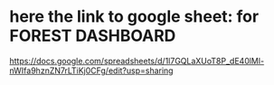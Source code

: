 # here the link to google sheet: for FOREST DASHBOARD
https://docs.google.com/spreadsheets/d/1l7GQLaXUoT8P_dE40lMl-nWIfa9hznZN7rLTiKj0CFg/edit?usp=sharing
